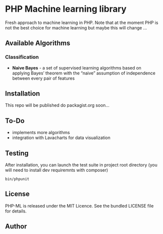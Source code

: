 # PHP Machine learning library

Fresh approach to machine learning in PHP. Note that at the moment PHP is not the best choice for machine learning but maybe this will change ...

## Available Algorithms

### Classification

*  **Naive Bayes** - a set of supervised learning algorithms based on applying Bayes’ theorem with the “naive” assumption of independence between every pair of features

## Installation

This repo will be published do packagist.org soon...

## To-Do

* implements more algorithms
* integration with Lavacharts for data visualization

## Testing

After installation, you can launch the test suite in project root directory (you will need to install dev requiremnts with composer)

```
bin/phpunit
```

## License

PHP-ML is released under the MIT Licence. See the bundled LICENSE file for details.

## Author

